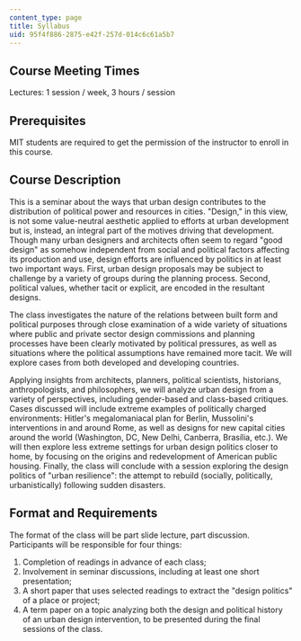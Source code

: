 ```yaml
---
content_type: page
title: Syllabus
uid: 95f4f886-2875-e42f-257d-014c6c61a5b7
---
```


Course Meeting Times
--------------------

Lectures: 1 session / week, 3 hours / session

Prerequisites
-------------

MIT students are required to get the permission of the instructor to enroll in this course.

Course Description
------------------

This is a seminar about the ways that urban design contributes to the distribution of political power and resources in cities. "Design," in this view, is not some value-neutral aesthetic applied to efforts at urban development but is, instead, an integral part of the motives driving that development. Though many urban designers and architects often seem to regard "good design" as somehow independent from social and political factors affecting its production and use, design efforts are influenced by politics in at least two important ways. First, urban design proposals may be subject to challenge by a variety of groups during the planning process. Second, political values, whether tacit or explicit, are encoded in the resultant designs.

The class investigates the nature of the relations between built form and political purposes through close examination of a wide variety of situations where public and private sector design commissions and planning processes have been clearly motivated by political pressures, as well as situations where the political assumptions have remained more tacit. We will explore cases from both developed and developing countries.

Applying insights from architects, planners, political scientists, historians, anthropologists, and philosophers, we will analyze urban design from a variety of perspectives, including gender-based and class-based critiques. Cases discussed will include extreme examples of politically charged environments: Hitler's megalomaniacal plan for Berlin, Mussolini's interventions in and around Rome, as well as designs for new capital cities around the world (Washington, DC, New Delhi, Canberra, Brasília, etc.). We will then explore less extreme settings for urban design politics closer to home, by focusing on the origins and redevelopment of American public housing. Finally, the class will conclude with a session exploring the design politics of "urban resilience": the attempt to rebuild (socially, politically, urbanistically) following sudden disasters.

Format and Requirements
-----------------------

The format of the class will be part slide lecture, part discussion. Participants will be responsible for four things:

1.  Completion of readings in advance of each class;
2.  Involvement in seminar discussions, including at least one short presentation;
3.  A short paper that uses selected readings to extract the "design politics" of a place or project;
4.  A term paper on a topic analyzing both the design and political history of an urban design intervention, to be presented during the final sessions of the class.